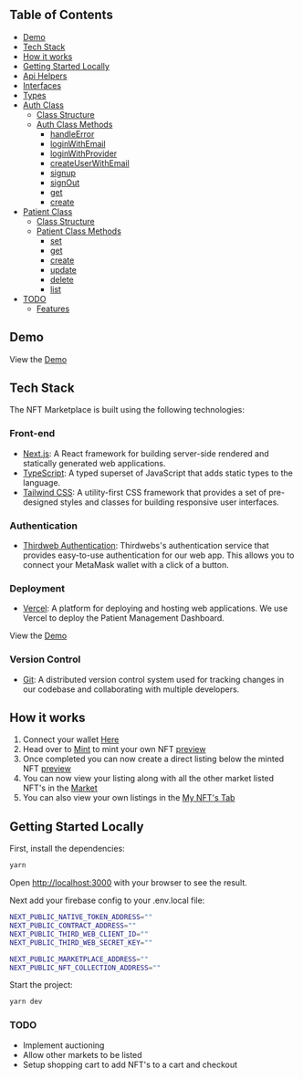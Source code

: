 ## Table of Contents

- [Demo](https://patient-dashboard-delta.vercel.app)
- [Tech Stack](#tech-stack)
- [How it works](#how-it-works)
- [Getting Started Locally](#getting-started-locally)
- [Api Helpers](#api-helpers)
- [Interfaces](#interfaces)
- [Types](#types)
- [Auth Class](#auth-class)
  - [Class Structure](#class-structure)
  - [Auth Class Methods](#auth-class-methods)
    - [handleError](#handleerror-err)
    - [loginWithEmail](#loginwithemail-email-password)
    - [loginWithProvider](#loginwithprovider)
    - [createUserWithEmail](#createuserwithemail-email-password)
    - [signup](#signup-provider-google--email-email-password)
    - [signOut](#signout)
    - [get](#get-id)
    - [create](#create-id-email-extrafields-iuser)
- [Patient Class](#patient-class)
  - [Class Structure](#class-structure-1)
  - [Patient Class Methods](#patient-class-methods)
    - [set](#set-patient-ipatient)
    - [get](#get-id-string)
    - [create](#create-patientdata-ipatient)
    - [update](#update-patientdata-ipatient)
    - [delete](#delete-patientdata-ipatient)
    - [list](#list)
- [TODO](#todo)
  - [Features](#features)

## Demo

View the [Demo](https://patient-dashboard-delta.vercel.app)

## Tech Stack

The NFT Marketplace is built using the following technologies:

### Front-end

- [Next.js](https://nextjs.org/): A React framework for building server-side rendered and statically generated web applications.
- [TypeScript](https://www.typescriptlang.org/): A typed superset of JavaScript that adds static types to the language.
- [Tailwind CSS](https://tailwindcss.com/): A utility-first CSS framework that provides a set of pre-designed styles and classes for building responsive user interfaces.

### Authentication

- [Thirdweb Authentication](https://portal.thirdweb.com/connect/auth): Thirdwebs's authentication service that provides easy-to-use authentication for our web app. This allows you to connect your MetaMask wallet with a click of a button.

### Deployment

- [Vercel](https://vercel.com/): A platform for deploying and hosting web applications. We use Vercel to deploy the Patient Management Dashboard.

View the [Demo](https://patient-dashboard-delta.vercel.app)

### Version Control

- [Git](https://git-scm.com/): A distributed version control system used for tracking changes in our codebase and collaborating with multiple developers.

## How it works

1. Connect your wallet [Here](https://patient-dashboard-delta.vercel.app)
2. Head over to [Mint](https://patient-dashboard-delta.vercel.app/mint) to mint your own NFT [preview](/mint-preview.png)
3. Once completed you can now create a direct listing below the minted NFT [preview](dl-preview.png)
4. You can now view your listing along with all the other market listed NFT's in the [Market](https://patient-dashboard-delta.vercel.app/market)
5. You can also view your own listings in the [My NFT's Tab](https://patient-dashboard-delta.vercel.app/my-nfts)

## Getting Started Locally

First, install the dependencies:

```bash
yarn
```

Open [http://localhost:3000](http://localhost:3000) with your browser to see the result.

Next add your firebase config to your .env.local file:

```sh
NEXT_PUBLIC_NATIVE_TOKEN_ADDRESS=""
NEXT_PUBLIC_CONTRACT_ADDRESS=""
NEXT_PUBLIC_THIRD_WEB_CLIENT_ID=""
NEXT_PUBLIC_THIRD_WEB_SECRET_KEY=""

NEXT_PUBLIC_MARKETPLACE_ADDRESS=""
NEXT_PUBLIC_NFT_COLLECTION_ADDRESS=""
```

Start the project:

```bash
yarn dev
```

### TODO

- Implement auctioning
- Allow other markets to be listed
- Setup shopping cart to add NFT's to a cart and checkout
